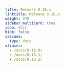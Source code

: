 ```yaml
---
title: Release 0.18.x
linktitle: Release 0.18.x
weight: 978
sidebar_multicard: true
icon: docs
hide: false
cascade:
  type: docs
aliases:
  - /docs/0.18.0/
  - /docs/0.18.1/
  - /docs/0.18.2/
---
```

